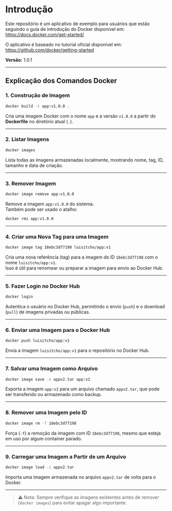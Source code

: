 # Introdução

Este repositório é um aplicativo de exemplo para usuários que estão seguindo o guia de introdução do Docker disponível em:  
https://docs.docker.com/get-started/

O aplicativo é baseado no tutorial oficial disponível em:  
https://github.com/docker/getting-started

**Versão:** 1.0.1

---

## Explicação dos Comandos Docker

### 1. Construção de Imagem
```bash
docker build -t app:v1.0.0 .
```
Cria uma imagem Docker com o nome `app` e a versão `v1.0.0` a partir do **Dockerfile** no diretório atual (`.`).

---

### 2. Listar Imagens
```bash
docker images
```
Lista todas as imagens armazenadas localmente, mostrando nome, tag, ID, tamanho e data de criação.

---

### 3. Remover Imagem
```bash
docker image remove app:v1.0.0
```
Remove a imagem `app:v1.0.0` do sistema.  
Também pode ser usado o atalho:
```bash
docker rmi app:v1.0.0
```

---

### 4. Criar uma Nova Tag para uma Imagem
```bash
docker image tag 18ebc3d77198 luisitcho/app:v1
```
Cria uma nova referência (tag) para a imagem de ID `18ebc3d77198` com o nome `luisitcho/app:v1`.  
Isso é útil para renomear ou preparar a imagem para envio ao Docker Hub.

---

### 5. Fazer Login no Docker Hub
```bash
docker login
```
Autentica o usuário no Docker Hub, permitindo o envio (`push`) e o download (`pull`) de imagens privadas ou públicas.

---

### 6. Enviar uma Imagem para o Docker Hub
```bash
docker push luisitcho/app:v1
```
Envia a imagem `luisitcho/app:v1` para o repositório no Docker Hub.

---

### 7. Salvar uma Imagem como Arquivo
```bash
docker image save -o appv2.tar app:v2
```
Exporta a imagem `app:v2` para um arquivo chamado `appv2.tar`, que pode ser transferido ou armazenado como backup.

---

### 8. Remover uma Imagem pelo ID
```bash
docker image rm -f 18ebc3d77198
```
Força (`-f`) a remoção da imagem com ID `18ebc3d77198`, mesmo que esteja em uso por algum container parado.

---

### 9. Carregar uma Imagem a Partir de um Arquivo
```bash
docker image load -i appv2.tar
```
Importa uma imagem armazenada no arquivo `appv2.tar` de volta para o Docker.

---

> ⚠️ Nota:  Sempre verifique as imagens existentes antes de remover (`docker images`) para evitar apagar algo importante.
